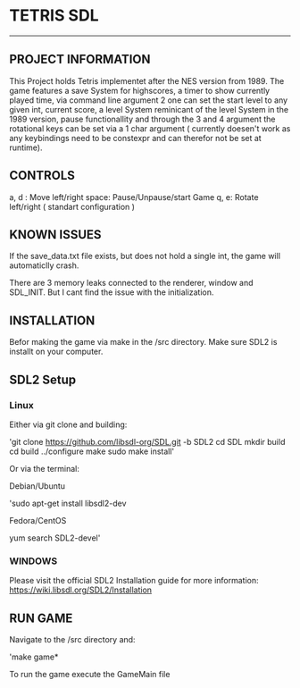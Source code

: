 # TETRIS SDL
- - - -

## PROJECT INFORMATION

This Project holds Tetris implementet after the NES version from 1989.
The game features a save System for highscores, a timer to show currently played time,
via command line argument 2 one can set the start level to any given int,
current score, a level System reminicant of the level System in the 1989 version,
pause functionallity and through the 3 and 4 argument the rotational keys can be set via a 1 char argument ( currently doesen't work as any keybindings need to be constexpr and can therefor not be set at runtime).

## CONTROLS

a, d : Move left/right
space: Pause/Unpause/start Game
q, e: Rotate left/right ( standart configuration )

## KNOWN ISSUES

If the save_data.txt file exists, but does not hold a single int,
the game will automaticlly crash.

There are 3 memory leaks connected to the renderer, window and SDL_INIT.
But I cant find the issue with the initialization.

## INSTALLATION

Befor making the game via make in the /src directory. 
Make sure SDL2 is installt on your computer.

## SDL2 Setup

### Linux

Either via git clone and building:

'git clone https://github.com/libsdl-org/SDL.git -b SDL2
cd SDL
mkdir build
cd build
../configure
make
sudo make install'

Or via the terminal:

Debian/Ubuntu

'sudo apt-get install libsdl2-dev

Fedora/CentOS

yum search SDL2-devel'

### WINDOWS

Please visit the official SDL2 Installation guide for more information:
https://wiki.libsdl.org/SDL2/Installation

## RUN GAME

Navigate to the /src directory and:

'make game*

To run the game execute the GameMain file